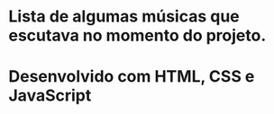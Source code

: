 # Lista de algumas músicas que escutava no momento do projeto.
# Desenvolvido com HTML, CSS e JavaScript

